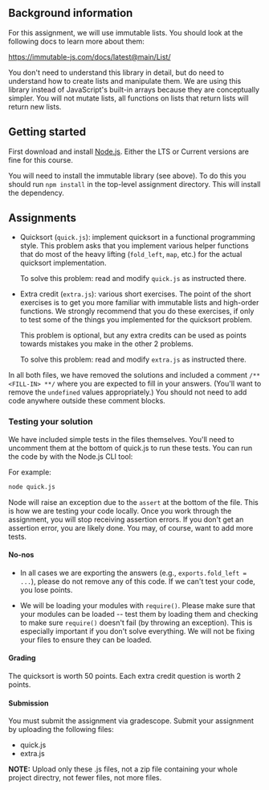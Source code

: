 ## Background information

For this assignment, we will use immutable lists. You should look at the
following docs to learn more about them:

https://immutable-js.com/docs/latest@main/List/

You don't need to understand this library in detail, but do need to understand
how to create lists and manipulate them. We are using this library instead of
JavaScript's built-in arrays because they are conceptually simpler. You will
not mutate lists, all functions on lists that return lists will return new
lists.

## Getting started

First download and install [Node.js](https://nodejs.org/en/).
Either the LTS or Current versions are fine for this course.

You will need to install the immutable library (see above). To do this you
should run `npm install` in the top-level assignment directory. This will
install the dependency.

## Assignments

- Quicksort (`quick.js`): implement quicksort in a functional programming
  style. This problem asks that you implement various helper functions
  that do most of the heavy lifting (`fold_left`, `map`, etc.) for the actual
  quicksort implementation.

  To solve this problem: read and modify `quick.js` as instructed there.

- Extra credit (`extra.js`): various short exercises. The point of the short
  exercises is to get you more familiar with immutable lists and high-order
  functions. We strongly recommend that you do these exercises, if only to test
  some of the things you implemented for the quicksort problem.

  This problem is optional, but any extra credits can be used as points towards
  mistakes you make in the other 2 problems.

  To solve this problem: read and modify `extra.js` as instructed there.

In all both files, we have removed the solutions and included a comment `/**
<FILL-IN> **/` where you are expected to fill in your answers. (You'll want to
remove the `undefined` values appropriately.) You should not need to add code
anywhere outside these comment blocks.

### Testing your solution

We have included simple tests in the files themselves.
You'll need to uncomment them at the bottom of quick.js to run these tests.
You can run the code by with the Node.js CLI tool:

For example:

```bash
node quick.js
```

Node will raise an exception due to the `assert` at the bottom of the file.
This is how we are testing your code locally. Once you work through the
assignment, you will stop receiving assertion errors.
If you don't get an assertion error, you are likely done. You may, of course,
want to add more tests.

#### No-nos

- In all cases we are exporting the answers (e.g., `exports.fold_left = ...`),
  please do not remove any of this code. If we can't test your code, you lose
  points.

- We will be loading your modules with `require()`. Please make sure that your
  modules can be loaded -- test them by loading them and checking to make sure
  `require()` doesn't fail (by throwing an exception). This is especially
  important if you don't solve everything. We will not be fixing your files to
  ensure they can be loaded.

#### Grading

The quicksort is worth 50 points. Each extra credit question is worth 2 points.

#### Submission

You must submit the assignment via gradescope.
Submit your assignment by uploading the following files:

- quick.js
- extra.js

**NOTE:** Upload only these .js files, not a zip file containing your whole
project directry, not fewer files, not more files.
